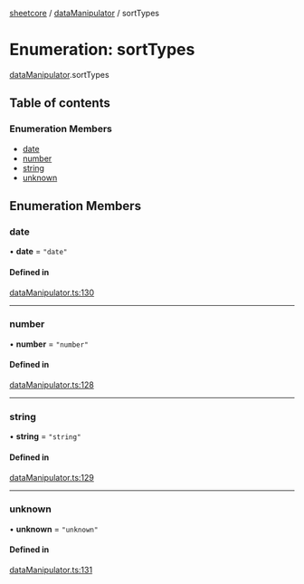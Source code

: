 [sheetcore](../docs.md) / [dataManipulator](../modules/dataManipulator.md) / sortTypes

# Enumeration: sortTypes

[dataManipulator](../modules/dataManipulator.md).sortTypes

## Table of contents

### Enumeration Members

- [date](dataManipulator.sortTypes.md#date)
- [number](dataManipulator.sortTypes.md#number)
- [string](dataManipulator.sortTypes.md#string)
- [unknown](dataManipulator.sortTypes.md#unknown)

## Enumeration Members

### date

• **date** = ``"date"``

#### Defined in

[dataManipulator.ts:130](https://github.com/texas-mcallen-mission/sheetCore/blob/adbb6f0/dataManipulator.ts#L130)

___

### number

• **number** = ``"number"``

#### Defined in

[dataManipulator.ts:128](https://github.com/texas-mcallen-mission/sheetCore/blob/adbb6f0/dataManipulator.ts#L128)

___

### string

• **string** = ``"string"``

#### Defined in

[dataManipulator.ts:129](https://github.com/texas-mcallen-mission/sheetCore/blob/adbb6f0/dataManipulator.ts#L129)

___

### unknown

• **unknown** = ``"unknown"``

#### Defined in

[dataManipulator.ts:131](https://github.com/texas-mcallen-mission/sheetCore/blob/adbb6f0/dataManipulator.ts#L131)
